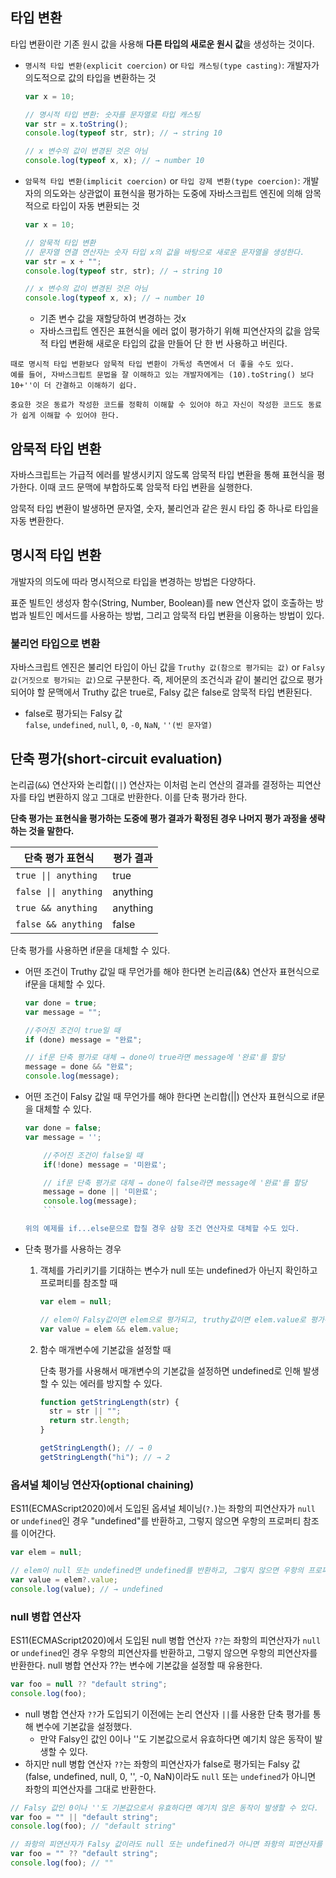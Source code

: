 ## 타입 변환

타입 변환이란 기존 원시 값을 사용해 **다른 타입의 새로운 원시 값**을 생성하는 것이다.

- `명시적 타입 변환(explicit coercion)` or `타입 캐스팅(type casting)`: 개발자가 의도적으로 값의 타입을 변환하는 것

  ```javascript
  var x = 10;

  // 명시적 타입 변환: 숫자를 문자열로 타입 캐스팅
  var str = x.toString();
  console.log(typeof str, str); // → string 10

  // x 변수의 값이 변경된 것은 아님
  console.log(typeof x, x); // → number 10
  ```

- `암묵적 타입 변환(implicit coercion)` or `타입 강제 변환(type coercion)`: 개발자의 의도와는 상관없이 표현식을 평가하는 도중에 자바스크립트 엔진에 의해 암목적으로 타입이 자동 변환되는 것

  ```javascript
  var x = 10;

  // 암묵적 타입 변환
  // 문자열 연결 연산자는 숫자 타입 x의 값을 바탕으로 새로운 문자열을 생성한다.
  var str = x + "";
  console.log(typeof str, str); // → string 10

  // x 변수의 값이 변경된 것은 아님
  console.log(typeof x, x); // → number 10
  ```

  - 기존 변수 값을 재할당하여 변경하는 것x
  - 자바스크립트 엔진은 표현식을 에러 없이 평가하기 위해 피연산자의 값을 암묵적 타입 변환해 새로운 타입의 값을 만들어 단 한 번 사용하고 버린다.

```
때로 명시적 타입 변환보다 암묵적 타입 변환이 가독성 측면에서 더 좋을 수도 있다.
예를 들어, 자바스크립트 문법을 잘 이해하고 있는 개발자에게는 (10).toString() 보다 10+''이 더 간결하고 이해하기 쉽다.

중요한 것은 동료가 작성한 코드를 정확히 이해할 수 있어야 하고 자신이 작성한 코드도 동료가 쉽게 이해할 수 있어야 한다.
```

## 암묵적 타입 변환

자바스크립트는 가급적 에러를 발생시키지 않도록 암묵적 타입 변환을 통해 표현식을 평가한다. 이때 코드 문맥에 부합하도록 암묵적 타입 변환을 실행한다.

암묵적 타입 변환이 발생하면 문자열, 숫자, 불리언과 같은 원시 타입 중 하나로 타입을 자동 변환한다.

## 명시적 타입 변환

개발자의 의도에 따라 명시적으로 타입을 변경하는 방법은 다양하다.

표준 빌트인 생성자 함수(String, Number, Boolean)를 new 연산자 없이 호출하는 방법과 빌트인 메서드를 사용하는 방법, 그리고 암묵적 타입 변환을 이용하는 방법이 있다.

### 불리언 타입으로 변환

자바스크립트 엔진은 불리언 타입이 아닌 값을 `Truthy 값(참으로 평가되는 값)` or `Falsy 값(거짓으로 평가되는 값)`으로
구분한다. 즉, 제어문의 조건식과 같이 불리언 값으로 평가되어야 할 문맥에서 Truthy 값은 true로, Falsy 값은 false로 암묵적 타입 변환된다.

- false로 평가되는 Falsy 값  
   `false`, `undefined`, `null`, `0`, `-0`, `NaN`, `''(빈 문자열)`

## 단축 평가(short-circuit evaluation)

논리곱(`&&`) 연산자와 논리합(`||`) 연산자는 이처럼 논리 연산의 결과를 결정하는 피연산자를 타입 변환하지 않고 그대로 반환한다. 이를 단축 평가라 한다.

**단축 평가는 표현식을 평가하는 도중에 평가 결과가 확정된 경우 나머지 평가 과정을 생략하는 것을 말한다.**

| 단축 평가 표현식      | 평가 결과 |
| --------------------- | --------- |
| `true \|\| anything`  | true      |
| `false \|\| anything` | anything  |
| `true && anything`    | anything  |
| `false && anything`   | false     |

단축 평가를 사용하면 if문을 대체할 수 있다.

- 어떤 조건이 Truthy 값일 때 무언가를 해야 한다면 논리곱(&&) 연산자 표현식으로 if문을 대체할 수 있다.

  ```javascript
  var done = true;
  var message = "";

  //주어진 조건이 true일 때
  if (done) message = "완료";

  // if문 단축 평가로 대체 → done이 true라면 message에 '완료'를 할당
  message = done && "완료";
  console.log(message);
  ```

- 어떤 조건이 Falsy 값일 때 무언가를 해야 한다면 논리합(||) 연산자 표현식으로 if문을 대체할 수 있다.

  ````javascript
  var done = false;
  var message = '';

      //주어진 조건이 false일 때
      if(!done) message = '미완료';

      // if문 단축 평가로 대체 → done이 false라면 message에 '완료'를 할당
      message = done || '미완료';
      console.log(message);
      ```

  위의 예제를 if...else문으로 합칠 경우 삼항 조건 연산자로 대체할 수도 있다.

  ````

- 단축 평가를 사용하는 경우

  1. 객체를 가리키기를 기대하는 변수가 null 또는 undefined가 아닌지 확인하고 프로퍼티를 참조할 때

     ```javascript
     var elem = null;

     // elem이 Falsy값이면 elem으로 평가되고, truthy값이면 elem.value로 평가된다.
     var value = elem && elem.value;
     ```

  2. 함수 매개변수에 기본값을 설정할 때

     단축 평가를 사용해서 매개변수의 기본값을 설정하면 undefined로 인해 발생할 수 있는 에러를 방지할 수 있다.

     ```javascript
     function getStringLength(str) {
       str = str || "";
       return str.length;
     }

     getStringLength(); // → 0
     getStringLength("hi"); // → 2
     ```

### 옵셔널 체이닝 연산자(optional chaining)

ES11(ECMAScript2020)에서 도입된 옵셔널 체이닝(`?.`)는 좌항의 피연산자가 `null` or `undefined`인 경우 "undefined"를 반환하고, 그렇지 않으면 우항의 프로퍼티 참조를 이어간다.

```javascript
var elem = null;

// elem이 null 또는 undefined면 undefined를 반환하고, 그렇지 않으면 우항의 프로퍼티 참조를 이어간다.
var value = elem?.value;
console.log(value); // → undefined
```

### null 병합 연산자

ES11(ECMAScript2020)에서 도입된 null 병합 연산자 `??`는 좌항의 피연산자가 `null` or `undefined`인 경우 우항의 피연산자를 반환하고, 그렇지 않으면 우항의 피연산자를 반환한다. null 병합 연산자 ??는 변수에 기본값을 설정할 때 유용한다.

```javascript
var foo = null ?? "default string";
console.log(foo);
```

- null 병합 연산자 `??`가 도입되기 이전에는 논리 연산자 `||`를 사용한 단축 평가를 통해 변수에 기본값을 설정했다.
  - 만약 Falsy인 값인 0이나 ''도 기본값으로서 유효하다면 예기치 않은 동작이 발생할 수 있다.
- 하지만 null 병합 연산자 `??`는 좌항의 피연산자가 false로 평가되는 Falsy 값(false, undefined, null, 0, '', -0, NaN)이라도 `null` 또는 `undefined`가 아니면 좌항의 피연산자를 그대로 반환한다.

```javascript
// Falsy 값인 0이나 ''도 기본값으로서 유효하다면 예기치 않은 동작이 발생할 수 있다.
var foo = "" || "default string";
console.log(foo); // "default string"

// 좌항의 피연산자가 Falsy 값이라도 null 또는 undefined가 아니면 좌항의 피연산자를 반환한다.
var foo = "" ?? "default string";
console.log(foo); // ""
```
